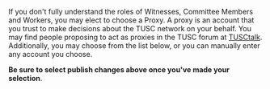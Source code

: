 If you don't fully understand the roles of Witnesses, Committee Members and Workers, you may elect to choose a Proxy. A proxy is an account that you trust to make decisions about the TUSC network on your behalf. You may find people proposing to act as proxies in the TUSC forum at [TUSCtalk](https://tusctalk.org/index.php/board,75.0.html). Additionally, you may choose from the list below, or you can manually enter any account you choose.

**Be sure to select publish changes above once you've made your selection**.
